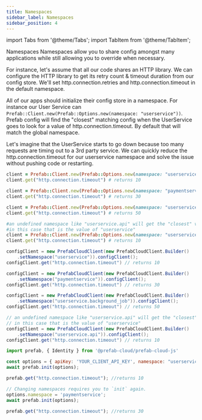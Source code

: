 ```yaml
---
title: Namespaces
sidebar_label: Namespaces
sidebar_position: 4
---
```


import Tabs from '@theme/Tabs';
import TabItem from '@theme/TabItem';

Namespaces
Namespaces allow you to share config amongst many applications while still allowing you to override when necessary.

For instance, let's assume that all our code shares an HTTP library. We can configure the HTTP library to get its retry count & timeout duration from our config store. We'll set http.connection.retries and http.connection.timeout in the default namespace.

All of our apps should initialize their config store in a namespace. For instance our User Service can `Prefab::Client.new(Prefab::Options.new(namespace: "userservice"))`. Prefab config will find the "closest" matching config when the UserService goes to look for a value of http.connection.timeout. By default that will match the global namespace.

Let's imagine that the UserService starts to go down because too many requests are timing out to a 3rd party service. We can quickly reduce the http.connection.timeout for our userservice namespace and solve the issue without pushing code or restarting.

<Tabs groupId="lang">
<TabItem value="ruby" label="Ruby">

```ruby
client = Prefab::Client.new(Prefab::Options.new(namespace: "userservice"))
client.get("http.connection.timeout") # returns 10

client = Prefab::Client.new(Prefab::Options.new(namespace: "paymentservice"))
client.get("http.connection.timeout") # returns 30

client = Prefab::Client.new(Prefab::Options.new(namespace: "userservice.background_job"))
client.get("http.connection.timeout") # returns 50

#an undefined namespace like "userservice.api" will get the "closest" value
#in this case that is the value of "userservice"
client = Prefab::Client.new(Prefab::Options.new(namespace: "userservice.api"))
client.get("http.connection.timeout") # returns 10
```

</TabItem>
<TabItem value="java" label="Java">

```java
configClient = new PrefabCloudClient(new PrefabCloudClient.Builder()
    .setNamespace("userservice")).configClient();
configClient.get("http.connection.timeout") // returns 10

configClient = new PrefabCloudClient(new PrefabCloudClient.Builder()
    .setNamespace("paymentservice")).configClient();
configClient.get("http.connection.timeout") // returns 30

configClient = new PrefabCloudClient(new PrefabCloudClient.Builder()
    .setNamespace("userservice.background_job")).configClient();
configClient.get("http.connection.timeout") // returns 50

// an undefined namespace like "userservice.api" will get the "closest" value
// in this case that is the value of "userservice"
configClient = new PrefabCloudClient(new PrefabCloudClient.Builder()
    .setNamespace("userservice.api")).configClient();
configClient.get("http.connection.timeout") // returns 10
```

</TabItem>
<TabItem value="js" label="JavaScript">

```javascript
import prefab, { Identity } from '@prefab-cloud/prefab-cloud-js'

const options = { apiKey: 'YOUR_CLIENT_API_KEY', namespace: "userservice", identity: new Identity('user-1234', { device: 'desktop' }) };
await prefab.init(options);

prefab.get("http.connection.timeout"); //returns 10

// Changing namespaces requires you to `init` again.
options.namespace = 'paymentservice';
await prefab.init(options);

prefab.get("http.connection.timeout"); //returns 30
```

</TabItem>
</Tabs>
